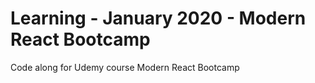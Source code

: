 # Learning - January 2020 - Modern React Bootcamp

Code along for Udemy course Modern React Bootcamp